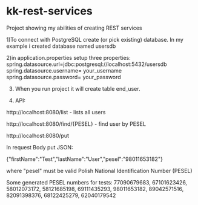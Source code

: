 # kk-rest-services
Project showing my abilities of creating REST services

1)To connect with PostgreSQL create (or pick existing) database.
In my example i created database named usersdb

2)in application.properties setup three properties:
spring.datasource.url=jdbc:postgresql://localhost:5432/usersdb
spring.datasource.username= your_username
spring.datasource.password= your_password

3) When you run project it will create table end_user.

4) API:

http://localhost:8080/list - lists all users

http://localhost:8080/find/{PESEL} - find user by PESEL

http://localhost:8080/put

In request Body put JSON:

{"firstName":"Test","lastName":"User","pesel":"98011653182"}

where "pesel" must be valid Polish National Identification Number (PESEL)

Some generated PESEL numbers for tests:
77090679683,
67101623426,
58012073172,
58121685198,
69111435293,
98011653182,
89042571516,
82091398376,
68122425279,
62040179542

